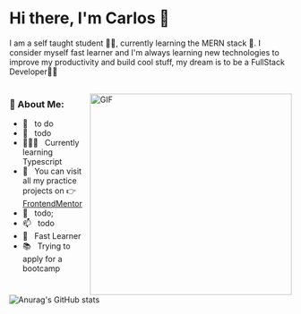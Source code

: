# Hi there, I'm Carlos 👋

I am a self taught student :man_student:, currently learning the MERN stack :t-rex:. I consider myself fast learner and I'm always learning new technologies to improve my productivity and build cool stuff, my dream is to be a FullStack Developer:man_technologist:
<br/>
<br/>

<img align="right" alt="GIF" src="https://media4.giphy.com/media/yYSSBtDgbbRzq/giphy.gif?cid=ecf05e47huzyz9re6c2j7148wofy96u164gk7zqq49tgbjyr&rid=giphy.gif&ct=g" width="360px"/>
  
### 🧐 About Me:

- 🤝 &nbsp; to do
- 🌱 &nbsp; todo
- 👨🏻‍💻 &nbsp; Currently learning Typescript
- 🎨 &nbsp; You can visit all my practice projects on 👉 [FrontendMentor](https://www.frontendmentor.io/profile/escarcan)
- 💬 &nbsp; todo;
- 📫 &nbsp; todo
- 📝 &nbsp; Fast Learner
- 📚 &nbsp; Trying to apply for a bootcamp

![Anurag's GitHub stats](https://github-readme-stats.vercel.app/api?username=escarcan&show_icons=true&theme=gruvbox)
